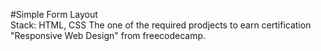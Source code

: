 #Simple Form Layout  
Stack: HTML, CSS
The one of the required prodjects to earn certification "Responsive Web Design" from freecodecamp.

